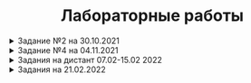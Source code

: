 <h1 align="center">Лабораторные работы</h1>

<details>
<summary>Задание №2 на 30.10.2021</summary>

1- <a href="https://github.com/MolchanovArtemPerm/Labs_PSTU/blob/main/Lab1.cpp">Лабораторная №1</a>

2- <a href="https://github.com/MolchanovArtemPerm/Labs_PSTU/blob/main/Lab2.cpp">Лабораторная №2</a>
</details>

<details>
<summary>Задание №4 на 04.11.2021</summary>

<h4> Структура программы: </h4>

1 - <a href="https://github.com/MolchanovArtemPerm/Labs_PSTU/blob/main/Structure2.1.cpp">Структура данных 2.1</a>

2 - <a href="https://github.com/MolchanovArtemPerm/Labs_PSTU/blob/main/Structure2.2.cpp">Структура данных 2.1</a>

3 - <a href="https://github.com/MolchanovArtemPerm/Labs_PSTU/blob/main/Structure2.3.cpp">Структура данных 2.1</a>

<h4> Типы данных: </h4>

1 - <a href="https://github.com/MolchanovArtemPerm/Labs_PSTU/blob/main/DataTypes.2.1.cpp">Типы данных 2.1</a>

2 - <a href="https://github.com/MolchanovArtemPerm/Labs_PSTU/blob/main/DataTypes.2.2.cpp">Типы данных 2.2</a>

<h4> Ввод-Вывод: </h4>

1 - <a href="https://github.com/MolchanovArtemPerm/Labs_PSTU/blob/main/Input.2.1.cpp">Ввод-вывод 2.1</a>

2 - <a href="https://github.com/MolchanovArtemPerm/Labs_PSTU/blob/main/Input.2.2.cpp">Ввод-вывод 2.2</a>
</details>

<details>
<summary>Задания на дистант 07.02-15.02 2022 </summary>
  
  <details><summary>1-Лабораторные 7.1 и 7.2</summary>
    
  <a href="https://github.com/MolchanovArtemPerm/Labs_PSTU/blob/7442d01710456e6845097f1809fff1510c78f282/Lab_7.1.cpp">Лабораторная №7.1</a> 
  
  <a href="">Лабораторная №7.2</a>
    
  </details>
  
  2-<a href="https://github.com/MolchanovArtemPerm/Labs_PSTU/blob/7442d01710456e6845097f1809fff1510c78f282/MethodBubble.cpp">Метод пузырька</a>
  
  3-<a href="https://github.com/MolchanovArtemPerm/Labs_PSTU/blob/7442d01710456e6845097f1809fff1510c78f282/MethodVstavki.cpp">Метод вставки</a>
  
  4-<a href="https://github.com/MolchanovArtemPerm/Labs_PSTU/blob/544f244378e7c384c7cb7db7c9f8db595a036464/MethodChoose.cpp">Метод выбора</a>
  
  5-<a href="https://github.com/MolchanovArtemPerm/Labs_PSTU/blob/d37f7fd9b65308287443537bbc9d3f6a2cf7ba28/Lab_4.cpp">Лабораторная №4</a>
  
  6-<a href="https://github.com/MolchanovArtemPerm/Labs_PSTU/blob/7442d01710456e6845097f1809fff1510c78f282/Lab_5.cpp">Лабораторная №5</a>
  
  7-<a href="https://github.com/MolchanovArtemPerm/Labs_PSTU/blob/49d68e20dad1457db3763830f3904bbc0ca2fdd5/MethodShell.cpp">Сортировка Шелла</a>
  
  8-<a href="https://github.com/MolchanovArtemPerm/Labs_PSTU/blob/1bc9915f6909f5b2d108019f5a0229f10aee6ebf/MethodHoara.cpp">Сортировка Хоара</a>
  
  9-<a href="https://github.com/MolchanovArtemPerm/Labs_PSTU/blob/980c5d272ab97387b8a50bd796aec185be29eb4c/9-ElementZ.cpp">Задача с элементом z</a>
  
  10-<a href="https://github.com/MolchanovArtemPerm/Labs_PSTU/blob/aecc9f7c53a832b73922fc750d68a48773745452/10zadanie.cpp">Задача с заменой строки и столбца</a>
</details>

<details>
<summary>Задания на 21.02.2022 </summary>
  <a href="">Лабораторная №6</a>
  <a href="https://github.com/MolchanovArtemPerm/Labs_PSTU/blob/c4cbd31689827fe2339be90a4faacdfcfe0cfde0/8ferzey.cpp">Задача "8 ферзей"</a>\n
  <a href="">Задача Ханойская башня</a>
</details>
